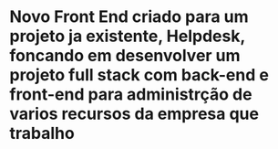 # Novo Front End criado para um projeto ja existente, Helpdesk, foncando em desenvolver um projeto full stack com back-end e front-end para administrção de varios recursos da empresa que trabalho